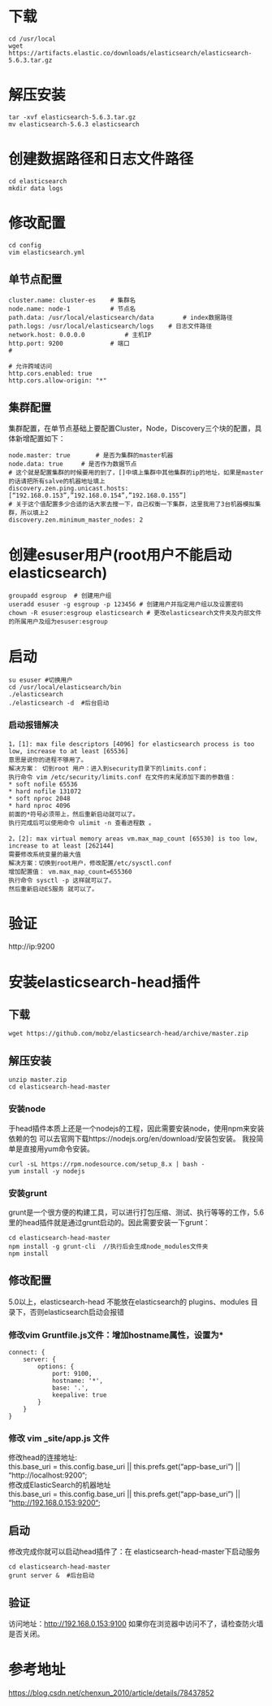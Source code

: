 # 下载
```
cd /usr/local
wget https://artifacts.elastic.co/downloads/elasticsearch/elasticsearch-5.6.3.tar.gz
```
# 解压安装
```
tar -xvf elasticsearch-5.6.3.tar.gz
mv elasticsearch-5.6.3 elasticsearch
```
# 创建数据路径和日志文件路径
```
cd elasticsearch
mkdir data logs
```
# 修改配置
```
cd config
vim elasticsearch.yml
```
## 单节点配置
```
cluster.name: cluster-es  	# 集群名
node.name: node-1			# 节点名
path.data: /usr/local/elasticsearch/data		# index数据路径 
path.logs: /usr/local/elasticsearch/logs  	# 日志文件路径
network.host: 0.0.0.0			# 主机IP 
http.port: 9200				# 端口
# 

# 允许跨域访问
http.cors.enabled: true
http.cors.allow-origin: "*"

```
## 集群配置
集群配置，在单节点基础上要配置Cluster，Node，Discovery三个块的配置，具体新增配置如下：
```
node.master: true       # 是否为集群的master机器
node.data: true     # 是否作为数据节点 
# 这个就是配置集群的时候要用的到了，[]中填上集群中其他集群的ip的地址，如果是master的话请把所有salve的机器地址填上 
discovery.zen.ping.unicast.hosts: [“192.168.0.153”,”192.168.0.154”,”192.168.0.155”]
# 关于这个值配置多少合适的话大家去搜一下，自己权衡一下集群，这里我用了3台机器模拟集群，所以填上2
discovery.zen.minimum_master_nodes: 2
```
# 创建esuser用户(root用户不能启动elasticsearch)
```
groupadd esgroup  # 创建用户组
useradd esuser -g esgroup -p 123456 # 创建用户并指定用户组以及设置密码
chown -R esuser:esgroup elasticsearch # 更改elasticsearch文件夹及内部文件的所属用户及组为esuser:esgroup
```
# 启动
```
su esuser #切换用户
cd /usr/local/elasticsearch/bin
./elasticsearch
./elasticsearch -d  #后台启动
```
### 启动报错解决
```
1，[1]: max file descriptors [4096] for elasticsearch process is too low, increase to at least [65536] 
意思是说你的进程不够用了。
解决方案： 切到root 用户：进入到security目录下的limits.conf；
执行命令 vim /etc/security/limits.conf 在文件的末尾添加下面的参数值：
* soft nofile 65536
* hard nofile 131072
* soft nproc 2048
* hard nproc 4096
前面的*符号必须带上，然后重新启动就可以了。
执行完成后可以使用命令 ulimit -n 查看进程数 。

2，[2]: max virtual memory areas vm.max_map_count [65530] is too low, increase to at least [262144] 
需要修改系统变量的最大值
解决方案：切换到root用户，修改配置/etc/sysctl.conf 
增加配置值： vm.max_map_count=655360
执行命令 sysctl -p 这样就可以了。
然后重新启动ES服务 就可以了。
```
# 验证
http://ip:9200 

# 安装elasticsearch-head插件
## 下载
```
wget https://github.com/mobz/elasticsearch-head/archive/master.zip
```
## 解压安装
```
unzip master.zip
cd elasticsearch-head-master
```
### 安装node
于head插件本质上还是一个nodejs的工程，因此需要安装node，使用npm来安装依赖的包 可以去官网下载https://nodejs.org/en/download/安装包安装。 
我投简单是直接用yum命令安装。 
```
curl -sL https://rpm.nodesource.com/setup_8.x | bash -
yum install -y nodejs
```
### 安装grunt 
grunt是一个很方便的构建工具，可以进行打包压缩、测试、执行等等的工作，5.6里的head插件就是通过grunt启动的。因此需要安装一下grunt：
```
cd elasticsearch-head-master
npm install -g grunt-cli  //执行后会生成node_modules文件夹
npm install
```
## 修改配置
5.0以上，elasticsearch-head 不能放在elasticsearch的 plugins、modules 目录下，否则elasticsearch启动会报错
### 修改vim Gruntfile.js文件：增加hostname属性，设置为*
```
connect: {
    server: {
        options: {
            port: 9100,
            hostname: '*',
            base: '.',
            keepalive: true
        }
    }
}
```
### 修改 vim _site/app.js 文件
修改head的连接地址:   
this.base_uri = this.config.base_uri || this.prefs.get(“app-base_uri”) || “http://localhost:9200“;   
修改成ElasticSearch的机器地址   
this.base_uri = this.config.base_uri || this.prefs.get(“app-base_uri”) || “http://192.168.0.153:9200“;

## 启动
修改完成你就可以启动head插件了：在 elasticsearch-head-master下启动服务
```
cd elasticsearch-head-master
grunt server &  #后台启动
```
## 验证
访问地址：http://192.168.0.153:9100 
如果你在浏览器中访问不了，请检查防火墙是否关闭。 

# 参考地址
https://blog.csdn.net/chenxun_2010/article/details/78437852


